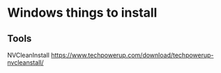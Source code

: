 # Windows things to install

## Tools

NVCleanInstall <https://www.techpowerup.com/download/techpowerup-nvcleanstall/>
